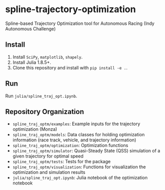 # spline-trajectory-optimization

Spline-based Trajectory Optimization tool for Autonomous Racing (Indy Autonomous Challenge)

## Install

1. Install `SciPy`, `matplotlib`, `shapely`.
2. Install Julia 1.8.5+.
3. Clone this repository and install with `pip install -e .`.

## Run

Run `julia/spline_traj_opt.ipynb`.

## Repository Organization

- `spline_traj_optm/examples`: Example inputs for the trajectory optimization (Monza)
- `spline_traj_optm/models`: Data classes for holding optimization information (race track, vehicle, and trajectory information)
- `spline_traj_optm/optimization`: Optimization functions
- `spline_traj_optm/simulator`: Quasi-Steady State (QSS) simulation of a given trajectory for optimal speed
- `spline_traj_optm/tests`: Tests for the package
- `spline_traj_optm/visualization`: Functions for visualization the optimization and simulation results
- `julia/spline_traj_opt.ipynb`: Julia notebook of the optimization notebook
